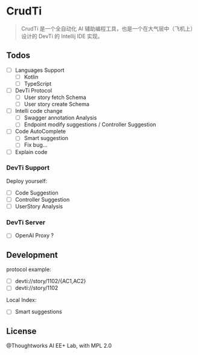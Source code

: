 # CrudTi

> CrudTi 是一个全自动化 AI 辅助编程工具，也是一个在大气层中（飞机上）设计的 DevTi 的 Intellij IDE 实现。

## Todos

- [ ] Languages Support
    - [ ] Kotlin
    - [ ] TypeScript
- [ ] DevTi Protocol
    - [ ] User story fetch Schema
    - [ ] User story create Schema
- [ ] Intelli code change
    - [ ] Swagger annotation Analysis
    - [ ] Endpoint modify suggestions / Controller Suggestion
- [ ] Code AutoComplete
    - [ ] Smart suggestion
    - [ ] Fix bug...
- [ ] Explain code

### DevTi Support

Deploy yourself:

- [ ] Code Suggestion
- [ ] Controller Suggestion
- [ ] UserStory Analysis

### DevTi Server

- [ ] OpenAI Proxy ?

## Development

protocol example:

- [ ] devti://story/1102/{AC1,AC2}
- [ ] devti://story/1102

Local Index:

- [ ] Smart suggestions

## License

@Thoughtworks AI EE+ Lab, with MPL 2.0
